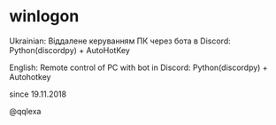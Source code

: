 # winlogon
Ukrainian:
Віддалене керуванням ПК через бота в Discord: Python(discordpy) + AutoHotKey

English:
Remote control of PC with bot in Discord: Python(discordpy) + Autohotkey

since 19.11.2018

@qqlexa
